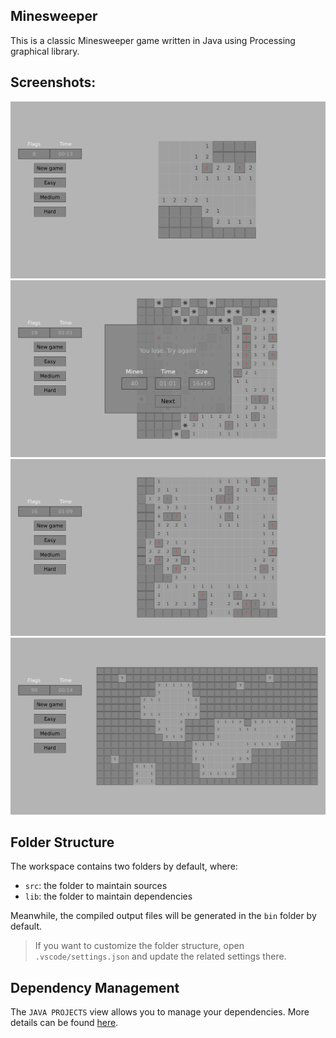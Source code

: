 ## Minesweeper

This is a classic Minesweeper game written in Java using Processing graphical library.


Screenshots:
------------
![plot](./img/Easy.png)
![plot](./img/Medium1.png)
![plot](./img/Medium2.png)
![plot](./img/Hard.png)































## Folder Structure

The workspace contains two folders by default, where:

- `src`: the folder to maintain sources
- `lib`: the folder to maintain dependencies

Meanwhile, the compiled output files will be generated in the `bin` folder by default.

> If you want to customize the folder structure, open `.vscode/settings.json` and update the related settings there.

## Dependency Management

The `JAVA PROJECTS` view allows you to manage your dependencies. More details can be found [here](https://github.com/microsoft/vscode-java-dependency#manage-dependencies).
